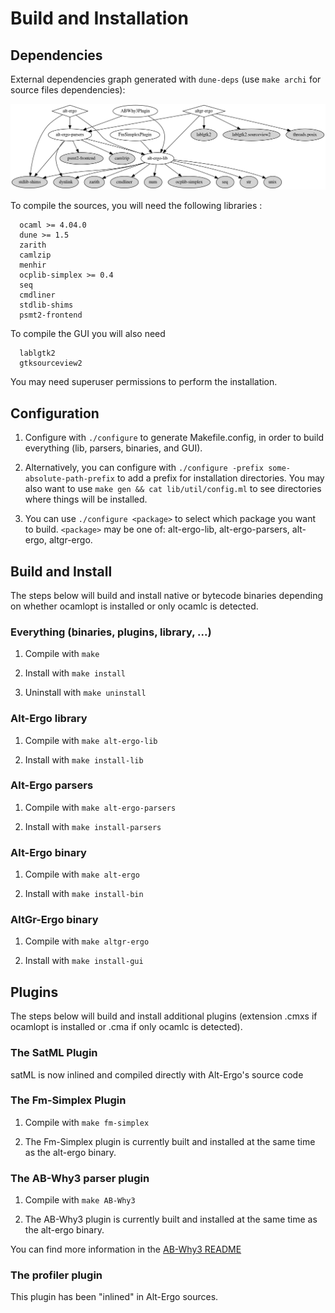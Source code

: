 # Build and Installation

## Dependencies

External dependencies graph generated with `dune-deps` (use `make archi` for source files dependencies):

![](deps.png)

To compile the sources, you will need the following libraries :
```
  ocaml >= 4.04.0
  dune >= 1.5
  zarith
  camlzip
  menhir
  ocplib-simplex >= 0.4
  seq
  cmdliner
  stdlib-shims
  psmt2-frontend
```

To compile the GUI you will also need
```
  lablgtk2
  gtksourceview2
```
You may need superuser permissions to perform the installation.

## Configuration

  1. Configure with `./configure` to generate Makefile.config,
  in order to build everything (lib, parsers, binaries, and GUI).

  2. Alternatively, you can configure with `./configure -prefix
  some-absolute-path-prefix` to add a prefix for installation
  directories. You may also want to use `make gen && cat lib/util/config.ml`
  to see directories where things will be installed.

  3. You can use `./configure <package>` to select which package you
  want to build. `<package>` may be one of: alt-ergo-lib, alt-ergo-parsers,
  alt-ergo, altgr-ergo.

## Build and Install

The steps below will build and install native or bytecode binaries
depending on whether ocamlopt is installed or only ocamlc is detected.

### Everything (binaries, plugins, library, ...)

  1. Compile with `make`

  2. Install with `make install`

  3. Uninstall with `make uninstall`

### Alt-Ergo library

  1. Compile with `make alt-ergo-lib`

  2. Install with `make install-lib`

### Alt-Ergo parsers

  1. Compile with `make alt-ergo-parsers`

  2. Install with `make install-parsers`

### Alt-Ergo binary

  1. Compile with `make alt-ergo`

  2. Install with `make install-bin`

### AltGr-Ergo binary

  1. Compile with `make altgr-ergo`

  2. Install with `make install-gui`



## Plugins

The steps below will build and install additional plugins (extension
.cmxs if ocamlopt is installed or .cma if only ocamlc is detected).

### The SatML Plugin

 satML is now inlined and compiled directly with Alt-Ergo's source code

### The Fm-Simplex Plugin

  1. Compile with `make fm-simplex`

  2. The Fm-Simplex plugin is currently built and installed
  at the same time as the alt-ergo binary.

### The AB-Why3 parser plugin

  1. Compile with `make AB-Why3`

  2. The AB-Why3 plugin is currently built and installed
  at the same time as the alt-ergo binary.

You can find more information in the [AB-Why3 README]

### The profiler plugin

This plugin has been "inlined" in Alt-Ergo sources.


[AB-Why3 README]: src/plugins/AB-Why3/README.md